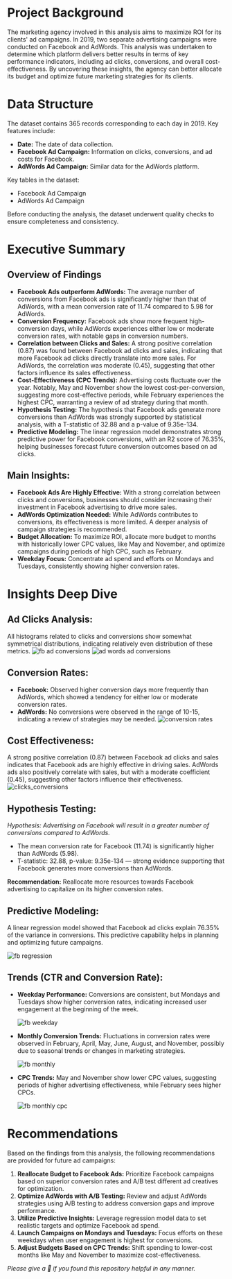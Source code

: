 # Project Background
The marketing agency involved in this analysis aims to maximize ROI for its clients' ad campaigns. In 2019, two separate advertising campaigns were conducted on Facebook and AdWords. 
This analysis was undertaken to determine which platform delivers better results in terms of key performance indicators, including ad clicks, conversions, and overall cost-effectiveness. 
By uncovering these insights, the agency can better allocate its budget and optimize future marketing strategies for its clients.

# Data Structure 
The dataset contains 365 records corresponding to each day in 2019. Key features include:
- **Date:** The date of data collection.
- **Facebook Ad Campaign:** Information on clicks, conversions, and ad costs for Facebook.
- **AdWords Ad Campaign:** Similar data for the AdWords platform.

Key tables in the dataset:
- Facebook Ad Campaign
- AdWords Ad Campaign

Before conducting the analysis, the dataset underwent quality checks to ensure completeness and consistency. 

# Executive Summary
## Overview of Findings
- **Facebook Ads outperform AdWords:** The average number of conversions from Facebook ads is significantly higher than that of AdWords, with a mean conversion rate of 11.74 compared to 5.98 for AdWords.
- **Conversion Frequency:** Facebook ads show more frequent high-conversion days, while AdWords experiences either low or moderate conversion rates, with notable gaps in conversion numbers.
- **Correlation between Clicks and Sales:** A strong positive correlation (0.87) was found between Facebook ad clicks and sales, indicating that more Facebook ad clicks directly translate into more sales. For AdWords, the correlation was moderate (0.45), suggesting that other factors influence its sales effectiveness.
- **Cost-Effectiveness (CPC Trends):** Advertising costs fluctuate over the year. Notably, May and November show the lowest cost-per-conversion, suggesting more cost-effective periods, while February experiences the highest CPC, warranting a review of ad strategy during that month.
- **Hypothesis Testing:** The hypothesis that Facebook ads generate more conversions than AdWords was strongly supported by statistical analysis, with a T-statistic of 32.88 and a p-value of 9.35e-134.
- **Predictive Modeling:** The linear regression model demonstrates strong predictive power for Facebook conversions, with an R2 score of 76.35%, helping businesses forecast future conversion outcomes based on ad clicks.

## Main Insights:
- **Facebook Ads Are Highly Effective:** With a strong correlation between clicks and conversions, businesses should consider increasing their investment in Facebook advertising to drive more sales.
- **AdWords Optimization Needed:** While AdWords contributes to conversions, its effectiveness is more limited. A deeper analysis of campaign strategies is recommended.
- **Budget Allocation:** To maximize ROI, allocate more budget to months with historically lower CPC values, like May and November, and optimize campaigns during periods of high CPC, such as February.
- **Weekday Focus:** Concentrate ad spend and efforts on Mondays and Tuesdays, consistently showing higher conversion rates.

# Insights Deep Dive
## Ad Clicks Analysis:
All histograms related to clicks and conversions show somewhat symmetrical distributions, indicating relatively even distribution of these metrics.
![fb ad conversions](https://github.com/manmeetkaurbaxi/Marketing-Campaign-Analysis/blob/main/images/fb%20ad%20conversions.png)
![ad words ad conversions](https://github.com/manmeetkaurbaxi/Marketing-Campaign-Analysis/blob/main/images/adwords%20ad%20conversions.png)

## Conversion Rates:
- **Facebook:** Observed higher conversion days more frequently than AdWords, which showed a tendency for either low or moderate conversion rates.
- **AdWords:** No conversions were observed in the range of 10-15, indicating a review of strategies may be needed.
![conversion rates](https://github.com/manmeetkaurbaxi/Marketing-Campaign-Analysis/blob/main/images/daily%20conversions%20by%20categories.png)

## Cost Effectiveness:
A strong positive correlation (0.87) between Facebook ad clicks and sales indicates that Facebook ads are highly effective in driving sales.
AdWords ads also positively correlate with sales, but with a moderate coefficient (0.45), suggesting other factors influence their effectiveness.
![clicks_conversions](https://github.com/manmeetkaurbaxi/Marketing-Campaign-Analysis/blob/main/images/clicks_conv.png)

## Hypothesis Testing:
_Hypothesis: Advertising on Facebook will result in a greater number of conversions compared to AdWords._
- The mean conversion rate for Facebook (11.74) is significantly higher than AdWords (5.98).
- T-statistic: 32.88, p-value: 9.35e-134 — strong evidence supporting that Facebook generates more conversions than AdWords.

**Recommendation:** Reallocate more resources towards Facebook advertising to capitalize on its higher conversion rates.

## Predictive Modeling:
A linear regression model showed that Facebook ad clicks explain 76.35% of the variance in conversions. This predictive capability helps in planning and optimizing future campaigns.

![fb regression](https://github.com/manmeetkaurbaxi/Marketing-Campaign-Analysis/blob/main/images/fb%20regression.png)

## Trends (CTR and Conversion Rate):
- **Weekday Performance:** Conversions are consistent, but Mondays and Tuesdays show higher conversion rates, indicating increased user engagement at the beginning of the week.
  
    ![fb weekday](https://github.com/manmeetkaurbaxi/Marketing-Campaign-Analysis/blob/main/images/fb%20weekly%20conversion.png)
- **Monthly Conversion Trends:** Fluctuations in conversion rates were observed in February, April, May, June, August, and November, possibly due to seasonal trends or changes in marketing strategies.
  
    ![fb monthly](https://github.com/manmeetkaurbaxi/Marketing-Campaign-Analysis/blob/main/images/fb%20monthly%20conversion.png)
- **CPC Trends:** May and November show lower CPC values, suggesting periods of higher advertising effectiveness, while February sees higher CPCs.
  
    ![fb monthly cpc](https://github.com/manmeetkaurbaxi/Marketing-Campaign-Analysis/blob/main/images/fb%20monthly%20cpc.png)

# Recommendations
Based on the findings from this analysis, the following recommendations are provided for future ad campaigns:
1. **Reallocate Budget to Facebook Ads:** Prioritize Facebook campaigns based on superior conversion rates and A/B test different ad creatives for optimization.
2. **Optimize AdWords with A/B Testing:** Review and adjust AdWords strategies using A/B testing to address conversion gaps and improve performance.
3. **Utilize Predictive Insights:** Leverage regression model data to set realistic targets and optimize Facebook ad spend.
4. **Launch Campaigns on Mondays and Tuesdays:** Focus efforts on these weekdays when user engagement is highest for conversions.
5. **Adjust Budgets Based on CPC Trends:** Shift spending to lower-cost months like May and November to maximize cost-effectiveness.


_Please give a 🌟 if you found this repository helpful in any manner._
